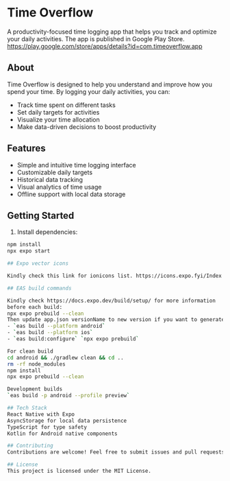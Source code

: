 # Time Overflow

A productivity-focused time logging app that helps you track and optimize your daily activities.
The app is published in Google Play Store.
https://play.google.com/store/apps/details?id=com.timeoverflow.app

## About

Time Overflow is designed to help you understand and improve how you spend your time. By logging your daily activities, you can:

- Track time spent on different tasks
- Set daily targets for activities
- Visualize your time allocation
- Make data-driven decisions to boost productivity

## Features

- Simple and intuitive time logging interface
- Customizable daily targets
- Historical data tracking
- Visual analytics of time usage
- Offline support with local data storage

## Getting Started

1. Install dependencies:
```bash
npm install
npx expo start

## Expo vector icons

Kindly check this link for ionicons list. https://icons.expo.fyi/Index

## EAS build commands

Kindly check https://docs.expo.dev/build/setup/ for more information
before each build: 
npx expo prebuild --clean 
Then update app.json versionName to new version if you want to generate unique production build
- `eas build --platform android`
- `eas build --platform ios`
- `eas build:configure` `npx expo prebuild`

For clean build
cd android && ./gradlew clean && cd ..
rm -rf node_modules
npm install
npx expo prebuild --clean

Development builds
`eas build -p android --profile preview`

## Tech Stack
React Native with Expo
AsyncStorage for local data persistence
TypeScript for type safety
Kotlin for Android native components

## Contributing
Contributions are welcome! Feel free to submit issues and pull requests.

## License
This project is licensed under the MIT License.
